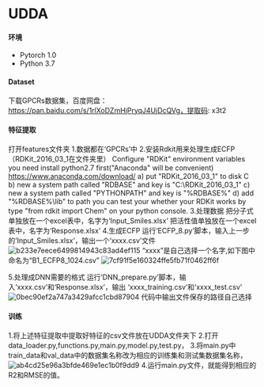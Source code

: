 # UDDA
#### 环境
- Pytorch 1.0
- Python 3.7


#### Dataset

下载GPCRs数据集，百度网盘：https://pan.baidu.com/s/1rlXoDZmHjPryqJ4UjDcQVg，提取码: x3t2 

#### 特征提取
打开features文件夹
1.数据都在‘GPCRs’中
2.安装Rdkit用来处理生成ECFP（RDKit_2016_03_1在文件夹里）
Configure "RDKit" environment variables you need install python2.7 first("Anaconda" will be convenient) https://www.anaconda.com/download/ a) put "RDKit_2016_03_1" to disk C b) new a system path called "RDBASE" and key is "C:\RDKit_2016_03_1" c) new a system path called "PYTHONPATH" and key is "%RDBASE%" d) add "%RDBASE%\lib" to path you can test your whether your RDKit works by type "from rdkit import Chem" on your python console.
3.处理数据
把分子式单独放在一个excel表中，名字为‘Input_Smiles.xlsx’ 把活性值单独放在一个excel表中，名字为‘Response.xlsx’
4.生成ECFP
运行‘ECFP_8.py’脚本，输入上一步的’Input_Smiles.xlsx’，输出一个‘xxxx.csv’文件
![b233e7eece6499814943c83ad4ef115](https://user-images.githubusercontent.com/20634431/112744150-097ba600-8fd0-11eb-9aa3-42e159e5a515.png)
“xxxx”是自己选择一个名字,如下图中命名为“B1_ECFP8_1024.csv”
![7cf91f5e160324ffe5fb71f0462ff6f](https://user-images.githubusercontent.com/20634431/112744159-22845700-8fd0-11eb-8b27-e15c43fdfeb0.png)

5.处理成DNN需要的格式
运行‘DNN_prepare.py’脚本，输入‘xxxx.csv’和‘Response.xlsx’，输出 ‘xxxx_training.csv’和‘xxxx_test.csv’
![0bec90ef2a747a3429afcc1cbd87904](https://user-images.githubusercontent.com/20634431/112744383-38931700-8fd2-11eb-9907-fe7d14018adb.png)
代码中输出文件保存的路径自己选择

#### 训练
1.将上述特征提取中提取好特征的csv文件放在UDDA文件夹下
2.打开data_loader.py,functions.py,main.py,model.py,test.py，
3.将main.py中train_data和val_data中的数据集名称改为相应的训练集和测试集数据集名称，
![ab4cd25e96a3bfde469e1ec1b0f9dd9](https://user-images.githubusercontent.com/20634431/112744392-52345e80-8fd2-11eb-8642-a6edea1d851f.png)
4.运行main.py文件，就能得到相应的R2和RMSE的值。
